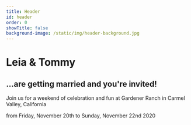 ```yaml
---
title: Header
id: header
order: 0
showTitle: false
background-image: /static/img/header-background.jpg
---
```


# Leia <span>&</span> Tommy

## ...are getting married and you're invited!

Join us for a weekend of celebration and fun
at Gardener Ranch in Carmel Valley, California

from Friday, November 20th
to Sunday, November 22nd 2020
